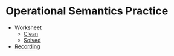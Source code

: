 # Operational Semantics Practice

- Worksheet
  - [Clean](https://ucsb.box.com/s/kvs3yqx47c5o3blc9hugk26yuwdxdf4i)
  - [Solved](https://ucsb.box.com/s/o77c7982r7fflqhcntmc9ng5t9uwp6w2)
- [Recording](https://ucsb.box.com/s/5w206x8ohon00myru5pa3m3d98m5ozog)